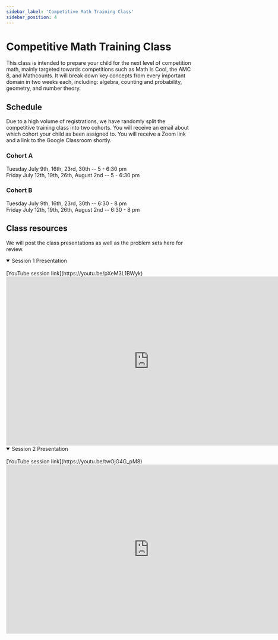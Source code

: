 ```yaml
---
sidebar_label: 'Competitive Math Training Class'
sidebar_position: 4
---
```


# Competitive Math Training Class
This class is intended to prepare your child for the next level of competition math, mainly targeted towards competitions 
such as Math Is Cool, the AMC 8, and Mathcounts. It will break down key concepts from every important domain in two weeks 
each, including: algebra, counting and probability, geometry, and number theory. 

## Schedule
Due to a high volume of registrations, we have randomly split the competitive training class into two cohorts. You will receive an email about which cohort your child as been assigned to. You will receive a Zoom link and a link to the Google Classroom shortly.

### Cohort A
Tuesday July 9th, 16th, 23rd, 30th --  5 - 6:30 pm
<br/>
Friday July 12th, 19th, 26th, August 2nd --  5 - 6:30 pm

### Cohort B
Tuesday July 9th, 16th, 23rd, 30th --  6:30 - 8 pm
<br/>
Friday July 12th, 19th, 26th, August 2nd --  6:30 - 8 pm

## Class resources
We will post the class presentations as well as the problem sets here for review.

<details open>
<summary>Session 1 Presentation</summary>
<br/>
    [YouTube session link](https://youtu.be/pXeM3L1BWyk)
    <iframe src="https://docs.google.com/presentation/d/e/2PACX-1vTLKetn2JjecIrYlcWfUq2jZ6smzhvU3V5rIM7WZDPKKVNGTGb8gDdQbSPtEOgkRaSTLp4jqAIBNbr2/embed?start=false&loop=true&delayms=30000"
    frameborder="0" width="768" height="455" allowfullscreen="true" mozallowfullscreen="true" webkitallowfullscreen="true">
    </iframe>
</details>

<details open>
<summary>Session 2 Presentation</summary>
<br/>
    [YouTube session link](https://youtu.be/twOjG4G_pM8)
    <iframe src="https://docs.google.com/presentation/d/e/2PACX-1vSaOGGZ_JBFQNvv9AqtMm3iylRzn_qaQI_70egnvZQuMHyCtvDmK4klIy5bplo_3YIyzC6eFcUYU6DX/embed?start=false&loop=false&delayms=3000"
    frameborder="0" width="768" height="455" allowfullscreen="true" mozallowfullscreen="true" webkitallowfullscreen="true">
    </iframe>
</details>